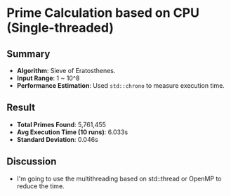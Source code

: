 # Prime Calculation based on CPU (Single-threaded)

## Summary
- **Algorithm**: Sieve of Eratosthenes.
- **Input Range**: 1 ~ 10^8
- **Performance Estimation**: Used `std::chrono` to measure execution time.

## Result
- **Total Primes Found**: 5,761,455
- **Avg Execution Time (10 runs)**: 6.033s
- **Standard Deviation**: 0.046s

## Discussion
- I'm going to use the multithreading based on std::thread or OpenMP to reduce the time.